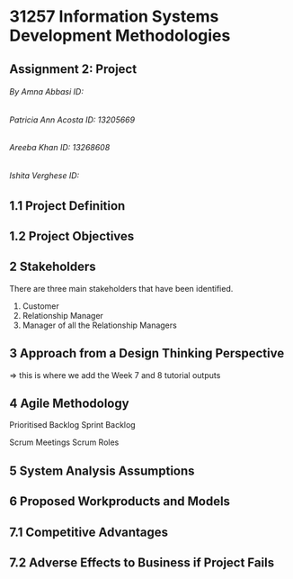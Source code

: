 # 31257 Information Systems Development Methodologies
## Assignment 2: Project 
###### By Amna Abbasi ID:
###### Patricia Ann Acosta ID: 13205669
###### Areeba Khan ID: 13268608
###### Ishita Verghese ID:

## 1.1 Project Definition
## 1.2 Project Objectives
## 2 Stakeholders

There are three main stakeholders that have been identified.
1. Customer  
2. Relationship Manager
3. Manager of all the Relationship Managers

## 3 Approach from a Design Thinking Perspective

=> this is where we add the Week 7 and 8 tutorial outputs

## 4 Agile Methodology
Prioritised Backlog
Sprint Backlog

Scrum Meetings
Scrum Roles


## 5 System Analysis Assumptions
## 6 Proposed Workproducts and Models
## 7.1 Competitive Advantages 
## 7.2 Adverse Effects to Business if Project Fails
